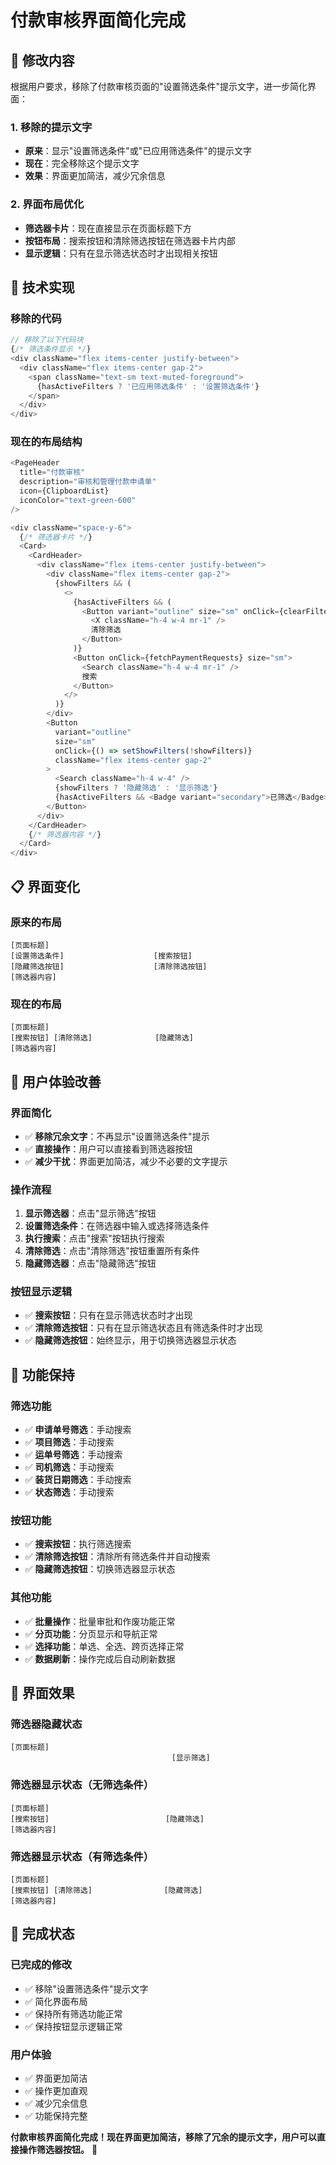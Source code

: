 # 付款审核界面简化完成

## 🎯 **修改内容**

根据用户要求，移除了付款审核页面的"设置筛选条件"提示文字，进一步简化界面：

### **1. 移除的提示文字**
- **原来**：显示"设置筛选条件"或"已应用筛选条件"的提示文字
- **现在**：完全移除这个提示文字
- **效果**：界面更加简洁，减少冗余信息

### **2. 界面布局优化**
- **筛选器卡片**：现在直接显示在页面标题下方
- **按钮布局**：搜索按钮和清除筛选按钮在筛选器卡片内部
- **显示逻辑**：只有在显示筛选状态时才出现相关按钮

## 🔧 **技术实现**

### **移除的代码**
```typescript
// 移除了以下代码块
{/* 筛选条件显示 */}
<div className="flex items-center justify-between">
  <div className="flex items-center gap-2">
    <span className="text-sm text-muted-foreground">
      {hasActiveFilters ? '已应用筛选条件' : '设置筛选条件'}
    </span>
  </div>
</div>
```

### **现在的布局结构**
```typescript
<PageHeader
  title="付款审核"
  description="审核和管理付款申请单"
  icon={ClipboardList}
  iconColor="text-green-600"
/>

<div className="space-y-6">
  {/* 筛选器卡片 */}
  <Card>
    <CardHeader>
      <div className="flex items-center justify-between">
        <div className="flex items-center gap-2">
          {showFilters && (
            <>
              {hasActiveFilters && (
                <Button variant="outline" size="sm" onClick={clearFilters}>
                  <X className="h-4 w-4 mr-1" />
                  清除筛选
                </Button>
              )}
              <Button onClick={fetchPaymentRequests} size="sm">
                <Search className="h-4 w-4 mr-1" />
                搜索
              </Button>
            </>
          )}
        </div>
        <Button
          variant="outline"
          size="sm"
          onClick={() => setShowFilters(!showFilters)}
          className="flex items-center gap-2"
        >
          <Search className="h-4 w-4" />
          {showFilters ? '隐藏筛选' : '显示筛选'}
          {hasActiveFilters && <Badge variant="secondary">已筛选</Badge>}
        </Button>
      </div>
    </CardHeader>
    {/* 筛选器内容 */}
  </Card>
</div>
```

## 📋 **界面变化**

### **原来的布局**
```
[页面标题]
[设置筛选条件]                    [搜索按钮]
[隐藏筛选按钮]                    [清除筛选按钮]
[筛选器内容]
```

### **现在的布局**
```
[页面标题]
[搜索按钮] [清除筛选]              [隐藏筛选]
[筛选器内容]
```

## 🎨 **用户体验改善**

### **界面简化**
- ✅ **移除冗余文字**：不再显示"设置筛选条件"提示
- ✅ **直接操作**：用户可以直接看到筛选器按钮
- ✅ **减少干扰**：界面更加简洁，减少不必要的文字提示

### **操作流程**
1. **显示筛选器**：点击"显示筛选"按钮
2. **设置筛选条件**：在筛选器中输入或选择筛选条件
3. **执行搜索**：点击"搜索"按钮执行搜索
4. **清除筛选**：点击"清除筛选"按钮重置所有条件
5. **隐藏筛选器**：点击"隐藏筛选"按钮

### **按钮显示逻辑**
- ✅ **搜索按钮**：只有在显示筛选状态时才出现
- ✅ **清除筛选按钮**：只有在显示筛选状态且有筛选条件时才出现
- ✅ **隐藏筛选按钮**：始终显示，用于切换筛选器显示状态

## 🚀 **功能保持**

### **筛选功能**
- ✅ **申请单号筛选**：手动搜索
- ✅ **项目筛选**：手动搜索
- ✅ **运单号筛选**：手动搜索
- ✅ **司机筛选**：手动搜索
- ✅ **装货日期筛选**：手动搜索
- ✅ **状态筛选**：手动搜索

### **按钮功能**
- ✅ **搜索按钮**：执行筛选搜索
- ✅ **清除筛选按钮**：清除所有筛选条件并自动搜索
- ✅ **隐藏筛选按钮**：切换筛选器显示状态

### **其他功能**
- ✅ **批量操作**：批量审批和作废功能正常
- ✅ **分页功能**：分页显示和导航正常
- ✅ **选择功能**：单选、全选、跨页选择正常
- ✅ **数据刷新**：操作完成后自动刷新数据

## 🎯 **界面效果**

### **筛选器隐藏状态**
```
[页面标题]
                                    [显示筛选]
```

### **筛选器显示状态（无筛选条件）**
```
[页面标题]
[搜索按钮]                          [隐藏筛选]
[筛选器内容]
```

### **筛选器显示状态（有筛选条件）**
```
[页面标题]
[搜索按钮] [清除筛选]                [隐藏筛选]
[筛选器内容]
```

## 🎉 **完成状态**

### **已完成的修改**
- ✅ 移除"设置筛选条件"提示文字
- ✅ 简化界面布局
- ✅ 保持所有筛选功能正常
- ✅ 保持按钮显示逻辑正常

### **用户体验**
- ✅ 界面更加简洁
- ✅ 操作更加直观
- ✅ 减少冗余信息
- ✅ 功能保持完整

**付款审核界面简化完成！现在界面更加简洁，移除了冗余的提示文字，用户可以直接操作筛选器按钮。** 🎯
